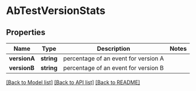 # AbTestVersionStats

## Properties
Name | Type | Description | Notes
------------ | ------------- | ------------- | -------------
**versionA** | **string** | percentage of an event for version A | 
**versionB** | **string** | percentage of an event for version B | 

[[Back to Model list]](../../README.md#documentation-for-models) [[Back to API list]](../../README.md#documentation-for-api-endpoints) [[Back to README]](../../README.md)


